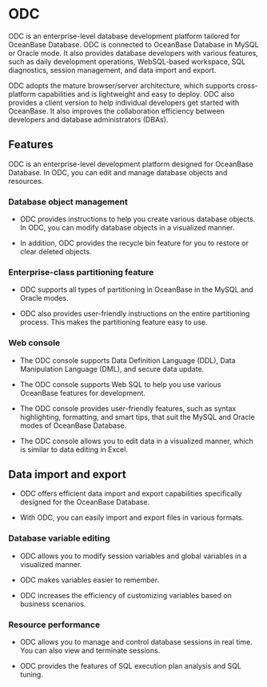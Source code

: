 # ODC

ODC is an enterprise-level database development platform tailored for OceanBase Database. ODC is connected to OceanBase Database in MySQL or Oracle mode. It also provides database developers with various features, such as daily development operations, WebSQL-based workspace, SQL diagnostics, session management, and data import and export. 

ODC adopts the mature browser/server architecture, which supports cross-platform capabilities and is lightweight and easy to deploy. ODC also provides a client version to help individual developers get started with OceanBase. It also improves the collaboration efficiency between developers and database administrators (DBAs). 

## Features

ODC is an enterprise-level development platform designed for OceanBase Database. In ODC, you can edit and manage database objects and resources. 

### Database object management

* ODC provides instructions to help you create various database objects. In ODC, you can modify database objects in a visualized manner. 

* In addition, ODC provides the recycle bin feature for you to restore or clear deleted objects. 

### Enterprise-class partitioning feature

* ODC supports all types of partitioning in OceanBase in the MySQL and Oracle modes. 

* ODC also provides user-friendly instructions on the entire partitioning process. This makes the partitioning feature easy to use. 

### Web console

* The ODC console supports Data Definition Language (DDL), Data Manipulation Language (DML), and secure data update. 

* The ODC console supports Web SQL to help you use various OceanBase features for development. 

* The ODC console provides user-friendly features, such as syntax highlighting, formatting, and smart tips, that suit the MySQL and Oracle modes of OceanBase Database. 

* The ODC console allows you to edit data in a visualized manner, which is similar to data editing in Excel. 

## Data import and export

* ODC offers efficient data import and export capabilities specifically designed for the OceanBase Database.

* With ODC, you can easily import and export files in various formats.

### Database variable editing

* ODC allows you to modify session variables and global variables in a visualized manner. 

* ODC makes variables easier to remember. 

* ODC increases the efficiency of customizing variables based on business scenarios. 


### Resource performance

* ODC allows you to manage and control database sessions in real time. You can also view and terminate sessions. 

* ODC provides the features of SQL execution plan analysis and SQL tuning.